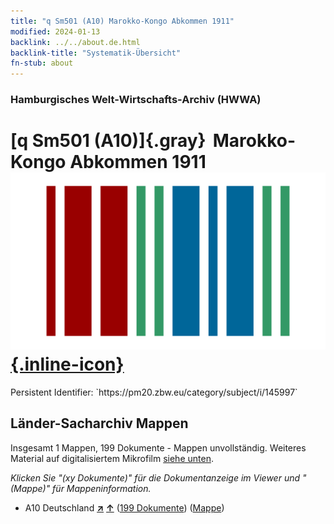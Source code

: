 ```yaml
---
title: "q Sm501 (A10) Marokko-Kongo Abkommen 1911"
modified: 2024-01-13
backlink: ../../about.de.html
backlink-title: "Systematik-Übersicht"
fn-stub: about
---
```


### Hamburgisches Welt-Wirtschafts-Archiv (HWWA)

# [q Sm501 (A10)]{.gray}&#8201; Marokko-Kongo Abkommen 1911 &#160; [![Wikidata](/images/Wikidata-logo.svg "Wikidata"){.inline-icon}](http://www.wikidata.org/entity/Q104711416)

<div class="hint">Persistent Identifier: `https://pm20.zbw.eu/category/subject/i/145997`</div>







## Länder-Sacharchiv Mappen






Insgesamt 1 Mappen, 199 Dokumente - Mappen unvollständig. Weiteres Material auf digitalisiertem Mikrofilm [siehe unten](#filmsections).

_Klicken Sie "(xy Dokumente)" für die Dokumentanzeige im Viewer und "(Mappe)" für Mappeninformation._



- A10 Deutschland [**&nearr;**](../../../geo/i/126128/about.de.html "Deutschland (alle Mappen)") [**&uarr;**](../../../geo/about.de.html#A10 "Ländersystematik") (<a href="https://pm20.zbw.eu/iiifview/folder/sh/126128,145997" title="über: Deutschland : Marokko-Kongo Abkommen 1911" target="_blank">199 Dokumente</a>) ([Mappe](../../../../folder/sh/1261xx/126128/1459xx/145997/about.de.html))



<a id="filmsections" />













